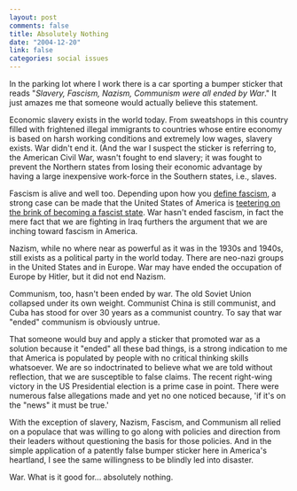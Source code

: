 ```yaml
--- 
layout: post
comments: false
title: Absolutely Nothing
date: "2004-12-20"
link: false
categories: social issues
---
```

In the parking lot where I work there is a car sporting a bumper sticker that reads "<cite>Slavery, Fascism, Nazism, Communism were all ended by War</cite>." It just amazes me that someone would actually believe this statement.

Economic slavery exists in the world today. From sweatshops in this country filled with frightened illegal immigrants to countries whose entire economy is based on harsh working conditions and extremely low wages, slavery exists. War didn't end it. (And the war I suspect the sticker is referring to, the American Civil War, wasn't fought to end slavery; it was fought to prevent the Northern states from losing their economic advantage by having a large inexpensive work-force in the Southern states, i.e., slaves.

Fascism is alive and well too. Depending upon how you <a href="http://www.zanshin.net/blogs/000452.html" title="Fascism Scorecard">define fascism</a>, a strong case can be made that the United States of America is <a href="http://www.zanshin.net/blogs/000527.html" title="teetering on the brink of becoming a fascist state">teetering on the brink of becoming a fascist state</a>. War hasn't ended fascism, in fact the mere fact that we are fighting in Iraq furthers the argument that we are inching toward fascism in America.

Nazism, while no where near as powerful as it was in the 1930s and 1940s, still exists as a political party in the world today. There are neo-nazi groups in the United States and in Europe. War may have ended the occupation of Europe by Hitler, but it did not end Nazism.

Communism, too, hasn't been ended by war. The old Soviet Union collapsed under its own weight. Communist China is still communist, and Cuba has stood for over 30 years as a communist country. To say that war "ended" communism is obviously untrue.

That someone would buy and apply a sticker that promoted war as a solution because it "ended" all these bad things, is a strong indication to me that America is populated by people with no critical thinking skills whatsoever. We are so indoctrinated to believe what we are told without reflection, that we are susceptible to false claims. The recent right-wing victory in the US Presidential election is a prime case in point. There were numerous false allegations made and yet no one noticed because, 'if it's on the "news" it must be true.'

With the exception of slavery, Nazism, Fascism, and Communism all relied on a populace that was willing to go along with policies and direction from their leaders without questioning the basis for those policies. And in the simple application of a patently false bumper sticker here in America's heartland, I see the same willingness to be blindly led into disaster.

War. What is it good for... absolutely nothing.
